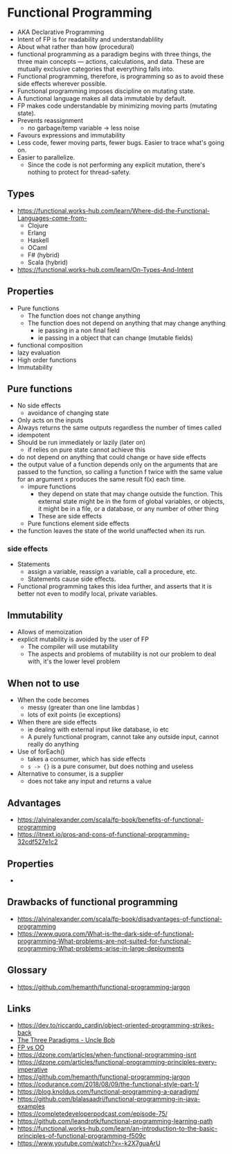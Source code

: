 # Functional Programming

- AKA Declarative Programming
- Intent of FP is for readability and understandablility
- About what rather than how (procedural)
- functional programming as a paradigm begins with three things, the three main concepts — actions, calculations, and data. These are mutually exclusive categories that everything falls into.
- Functional programming, therefore, is programming so as to avoid these side effects wherever possible.
- Functional programming imposes discipline on mutating state.
- A functional language makes all data immutable by default.
- FP makes code understandable by minimizing moving parts (mutating state).
- Prevents reassignment
  - no garbage/temp variable -> less noise
- Favours expressions and immutability
- Less code, fewer moving parts, fewer bugs. Easier to trace what's going on.
- Easier to parallelize. 
  - Since the code is not performing any explicit mutation, there's nothing to protect for thread-safety.

## Types

- https://functional.works-hub.com/learn/Where-did-the-Functional-Languages-come-from-
  - Clojure
  - Erlang
  - Haskell
  - OCaml
  - F# (hybrid)
  - Scala (hybrid)
- https://functional.works-hub.com/learn/On-Types-And-Intent

## Properties

- Pure functions
  - The function does not change anything
  - The function does not depend on anything that may change anything
    - ie passing in a non final field 
    - ie passing in a object that can change (mutable fields)
- functional composition
- lazy evaluation
- High order functions
- Immutability


## Pure functions

- No side effects
  - avoidance of changing state
- Only acts on the inputs
- Always returns the same outputs regardless the number of times called
- idempotent
- Should be run immediately or lazily (later on)
  - if relies on pure state cannot achieve this
- do not depend on anything that could change or have side effects
- the output value of a function depends only on the arguments that are passed to the function, so calling a function f twice with the same value for an argument x produces the same result f(x) each time.
  - impure functions
    - they depend on state that may change outside the function. This external state might be in the form of global variables, or objects, it might be in a file, or a database, or any number of other thing
    - These are side effects
  - Pure functions element side effects
- the function leaves the state of the world unaffected when its run.

### side effects

- Statements
  - assign a variable, reassign a variable, call a procedure, etc.
  -  Statements cause side effects.
-  Functional programming takes this idea further, and asserts that it is better not even to modify local, private variables.

## Immutability
- Allows of memoization 
- explicit mutability is avoided by the user of FP
  - The compiler will use mutability
  - The aspects and problems of mutability is not our problem to deal with, it's the lower level problem

## When not to use

- When the code becomes
  - messy (greater than one line lambdas )
  - lots of exit points (ie exceptions)
- When there are side effects
  - ie dealing with external input like database, io etc
  - A purely functional program, cannot take any outside input, cannot really do anything
- Use of forEach()
  - takes a consumer, which has side effects
  - `s -> {}` is a pure consumer, but does nothing and useless
- Alternative to consumer, is a supplier
  - does not take any input and returns a value

## Advantages

- https://alvinalexander.com/scala/fp-book/benefits-of-functional-programming
- https://itnext.io/pros-and-cons-of-functional-programming-32cdf527e1c2

## Properties

-

## Drawbacks of functional programming

- https://alvinalexander.com/scala/fp-book/disadvantages-of-functional-programming
- https://www.quora.com/What-is-the-dark-side-of-functional-programming-What-problems-are-not-suited-for-functional-programming-What-problems-arise-in-large-deployments

## Glossary

- https://github.com/hemanth/functional-programming-jargon

## Links

- https://dev.to/riccardo_cardin/object-oriented-programming-strikes-back
- [The Three Paradigms - Uncle Bob](https://blog.cleancoder.com/uncle-bob/2012/12/19/Three-Paradigms.html)
- [FP vs OO](https://blog.cleancoder.com/uncle-bob/2018/04/13/FPvsOO.html)
- https://dzone.com/articles/when-functional-programming-isnt
- https://dzone.com/articles/functional-programming-principles-every-imperative
- https://github.com/hemanth/functional-programming-jargon
- https://codurance.com/2018/08/09/the-functional-style-part-1/
- https://blog.knoldus.com/functional-programming-a-paradigm/
- https://github.com/blalasaadri/functional-programming-in-java-examples
- https://completedeveloperpodcast.com/episode-75/
- https://github.com/leandrotk/functional-programming-learning-path
- https://functional.works-hub.com/learn/an-introduction-to-the-basic-principles-of-functional-programming-f509c
- https://www.youtube.com/watch?v=-k2X7guaArU
